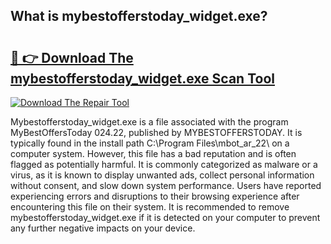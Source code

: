 ## What is mybestofferstoday_widget.exe? 

# <h2><a href="https://exedetect.com/download.php?mybestofferstoday_widget.exe">🔗 👉 Download The mybestofferstoday_widget.exe Scan Tool</a></h2>

[![Download The Repair Tool](https://exedetect.com/download-button.jpg)](https://exedetect.com/download.php?mybestofferstoday_widget.exe)

Mybestofferstoday_widget.exe is a file associated with the program MyBestOffersToday 024.22, published by MYBESTOFFERSTODAY. It is typically found in the install path C:\Program Files\mbot_ar_22\ on a computer system. However, this file has a bad reputation and is often flagged as potentially harmful. It is commonly categorized as malware or a virus, as it is known to display unwanted ads, collect personal information without consent, and slow down system performance. Users have reported experiencing errors and disruptions to their browsing experience after encountering this file on their system. It is recommended to remove mybestofferstoday_widget.exe if it is detected on your computer to prevent any further negative impacts on your device.